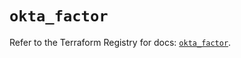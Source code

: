 # `okta_factor`

Refer to the Terraform Registry for docs: [`okta_factor`](https://registry.terraform.io/providers/okta/okta/4.14.1/docs/resources/factor).
